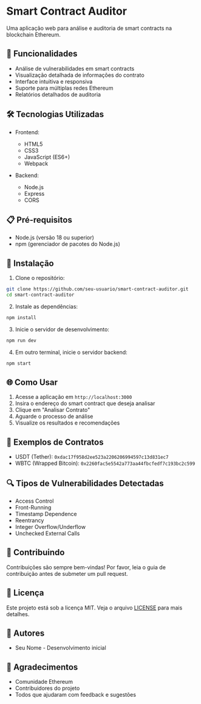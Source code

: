 # Smart Contract Auditor

Uma aplicação web para análise e auditoria de smart contracts na blockchain Ethereum.

## 🚀 Funcionalidades

- Análise de vulnerabilidades em smart contracts
- Visualização detalhada de informações do contrato
- Interface intuitiva e responsiva
- Suporte para múltiplas redes Ethereum
- Relatórios detalhados de auditoria

## 🛠️ Tecnologias Utilizadas

- Frontend:
  - HTML5
  - CSS3
  - JavaScript (ES6+)
  - Webpack

- Backend:
  - Node.js
  - Express
  - CORS

## 📋 Pré-requisitos

- Node.js (versão 18 ou superior)
- npm (gerenciador de pacotes do Node.js)

## 🔧 Instalação

1. Clone o repositório:
```bash
git clone https://github.com/seu-usuario/smart-contract-auditor.git
cd smart-contract-auditor
```

2. Instale as dependências:
```bash
npm install
```

3. Inicie o servidor de desenvolvimento:
```bash
npm run dev
```

4. Em outro terminal, inicie o servidor backend:
```bash
npm start
```

## 🌐 Como Usar

1. Acesse a aplicação em `http://localhost:3000`
2. Insira o endereço do smart contract que deseja analisar
3. Clique em "Analisar Contrato"
4. Aguarde o processo de análise
5. Visualize os resultados e recomendações

## 📝 Exemplos de Contratos

- USDT (Tether): `0xdac17f958d2ee523a2206206994597c13d831ec7`
- WBTC (Wrapped Bitcoin): `0x2260fac5e5542a773aa44fbcfedf7c193bc2c599`

## 🔍 Tipos de Vulnerabilidades Detectadas

- Access Control
- Front-Running
- Timestamp Dependence
- Reentrancy
- Integer Overflow/Underflow
- Unchecked External Calls

## 🤝 Contribuindo

Contribuições são sempre bem-vindas! Por favor, leia o guia de contribuição antes de submeter um pull request.

## 📄 Licença

Este projeto está sob a licença MIT. Veja o arquivo [LICENSE](LICENSE) para mais detalhes.

## 👥 Autores

- Seu Nome - Desenvolvimento inicial

## 🙏 Agradecimentos

- Comunidade Ethereum
- Contribuidores do projeto
- Todos que ajudaram com feedback e sugestões 